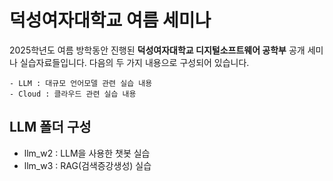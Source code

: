# 덕성여자대학교 여름 세미나

2025학년도 여름 방학동안 진행된 **덕성여자대학교 디지털소프트웨어 공학부** 공개 세미나 실습자료들입니다. 다음의 두 가지 내용으로 구성되어 있습니다.

```
- LLM : 대규모 언어모델 관련 실습 내용
- Cloud : 클라우드 관련 실습 내용
```

## LLM 폴더 구성

- llm_w2 : LLM을 사용한 챗봇 실습
- llm_w3 : RAG(검색증강생성) 실습